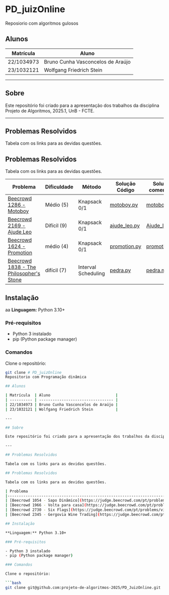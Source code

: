 # PD_juizOnline
Reposiorio com algoritmos gulosos

## Alunos

| Matrícula  | Aluno                             |
| ---------- | --------------------------------- |
| 22/1034973 | Bruno Cunha Vasconcelos de Araújo |
| 23/1032121 | Wolfgang Friedrich Stein          |

---

## Sobre

Este repositório foi criado para a apresentação dos trabalhos da disciplina Projeto de Algoritmos, 2025.1, UnB - FCTE.

---

## Problemas Resolvidos

Tabela com os links para as devidas questões.

## Problemas Resolvidos

Tabela com os links para as devidas questões.

| Problema                                                                                 | Dificuldade       | Método                          | Solução Código                                                                                  | Solução comentada                                                                                   |
|------------------------------------------------------------------------------------------|-------------------|----------------------------------|--------------------------------------------------------------------------------------------------|------------------------------------------------------------------------------------------------------|
| [Beecrowd 1286 - Motoboy ](https://judge.beecrowd.com/pt/problems/view/1286)            | Médio (5)         | Knapsack 0/1                     | [motoboy.py](PD/beecrowd-1286-motoboy/1286_motoboy.py)                                           | [motoboy.md](PD/beecrowd-1286-motoboy/1286_motoboy.md)                                               |
| [Beecrowd 2169 - Ajude Leo ](https://judge.beecrowd.com/pt/problems/view/2169)          | Difícil (9)       | Knapsack 0/1                     | [ajude_leo.py](PD/beecrowd-2169-ajude-Leo/2169_ajude_leo.py)                                    | [Ajude_leo.md](PD/beecrowd-2169-ajude-Leo/2169_ajude_leo.md)                                        |
| [Beecrowd 1624 - Promotion](https://judge.beecrowd.com/pt/problems/view/1624)           | médio (4)         | Knapsack 0/1                     | [promotion.py](PD_JuizOnline/beecrowd-1624-promotion/1624_promotion.py)                         | [promotion.md](PD_JuizOnline/beecrowd-1624-promotion/1624_promotion.md)                             |
| [Beecrowd 1838 - The Philosopher's Stone](https://judge.beecrowd.com/pt/problems/view/1838) | difícil (7)     | Interval Scheduling     | [pedra.py](PD_JuizOnline/beecrowd-1838-pedra/1838_pedra.py)                                     | [pedra.md](PD_JuizOnline/beecrowd-1838-pedra/1838_pedra.md)                                         |

## Instalação
aa
**Linguagem:** Python 3.10+

### Pré-requisitos

- Python 3 instalado
- pip (Python package manager)

### Comandos

Clone o repositório:

```bash
git clone # PD_juizOnline
Repositorio com Programação dinâmica

## Alunos

| Matrícula  | Aluno                             |
| ---------- | --------------------------------- |
| 22/1034973 | Bruno Cunha Vasconcelos de Araújo |
| 23/1032121 | Wolfgang Friedrich Stein          |

---

## Sobre

Este repositório foi criado para a apresentação dos trabalhos da disciplina Projeto de Algoritmos, 2025.1, UnB - FCTE.

---

## Problemas Resolvidos

Tabela com os links para as devidas questões.

## Problemas Resolvidos

Tabela com os links para as devidas questões.

| Problema                                                                                 | Dificuldade       | Método                          | Solução Código                                                                                  | Solução comentada                                                                                   |
|------------------------------------------------------------------------------------------|-------------------|----------------------------------|--------------------------------------------------------------------------------------------------|------------------------------------------------------------------------------------------------------|
| [Beecrowd 1054 - Sapo Dinâmico](https://judge.beecrowd.com/pt/problems/view/1123)        | Difícil (7)       | Breakpoints                     | [sapo_dinamico.py](Greed/beecrowd-1054-sapo_dinamico/1054_sapo_dinamico.py)                    | [sapo_dinamico.md](Greed/beecrowd-1054-sapo_dinamico/sapo_dinamico.md)                             |
| [Beecrowd 1966 - Volta para casa](https://judge.beecrowd.com/pt/problems/view/1806)      | Difícil (9) | Knapsack                        | [volta_para_casa.py](Greed/beecrowd-1966-volta-para-casa/1966_volta_para_casa.py)              | [volta_para_casa.md](Greed/beecrowd-1966-volta-para-casa/volta_para_casa.md)                       |
| [Beecrowd 2730 - Six Flags](https://judge.beecrowd.com/pt/problems/view/2730)           | Fácil (4)       | Knapsack (Programação Dinâmica) | [six_flags.py](Greed/beecrowd-six_flags/six_flags.py)                           | [six.flags.md](Greed/beecrowd-six_flags/six.flags.md)                             |
| [Beecrowd 2345 - Gergovia Wine Trading](https://judge.beecrowd.com/pt/problems/view/1106) | Média (5)         | Greedy (Ambicioso)            | [gergovia.py](Greed/beecrowd-2345-gergovia/gergovia.py)                         | [gergovia.md](Greed/beecrowd-2345-gergovia/gergovia.md)                         |

## Instalação

**Linguagem:** Python 3.10+

### Pré-requisitos

- Python 3 instalado
- pip (Python package manager)

### Comandos

Clone o repositório:

```bash
git clone git@github.com:projeto-de-algoritmos-2025/PD_JuizOnline.git

```


```

